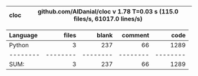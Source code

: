 cloc|github.com/AlDanial/cloc v 1.78  T=0.03 s (115.0 files/s, 61017.0 lines/s)
--- | ---

Language|files|blank|comment|code
:-------|-------:|-------:|-------:|-------:
Python|3|237|66|1289
--------|--------|--------|--------|--------
SUM:|3|237|66|1289
